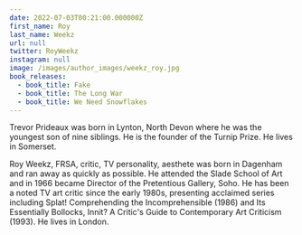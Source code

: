 ```yaml
---
date: 2022-07-03T00:21:00.000000Z
first_name: Roy
last_name: Weekz
url: null
twitter: RoyWeekz
instagram: null
image: /images/author_images/weekz_roy.jpg
book_releases:
  - book_title: Fake
  - book_title: The Long War
  - book_title: We Need Snowflakes
---
```

Trevor Prideaux was born in Lynton, North Devon where he was the youngest son of nine siblings. He is the founder of the Turnip Prize. He lives in Somerset.

Roy Weekz, FRSA, critic, TV personality, aesthete was born in Dagenham and ran away as quickly as possible. He attended the Slade School of Art and in 1966 became Director of the Pretentious Gallery, Soho. He has been a noted TV art critic since the early 1980s, presenting acclaimed series including Splat! Comprehending the Incomprehensible  (1986) and Its Essentially Bollocks, Innit? A Critic's Guide to Contemporary Art Criticism (1993). He lives in London.